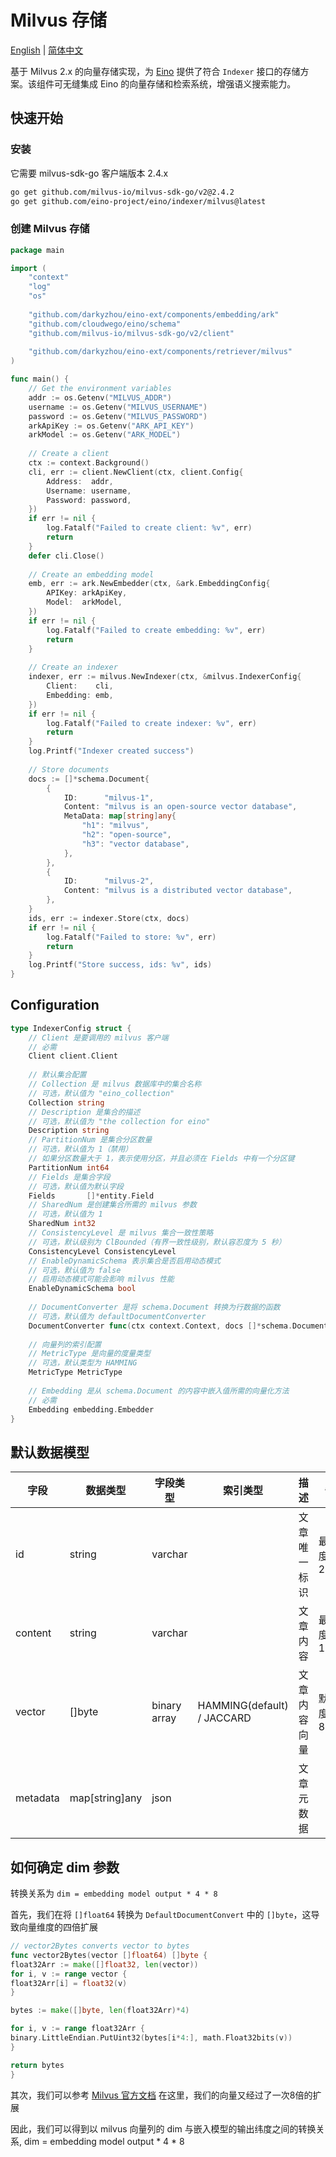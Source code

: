 # Milvus 存储

[English](README.md) | [简体中文](README_zh.md)

基于 Milvus 2.x 的向量存储实现，为 [Eino](https://github.com/cloudwego/eino) 提供了符合 `Indexer` 接口的存储方案。该组件可无缝集成
Eino 的向量存储和检索系统，增强语义搜索能力。

## 快速开始

### 安装

它需要 milvus-sdk-go 客户端版本 2.4.x

```bash
go get github.com/milvus-io/milvus-sdk-go/v2@2.4.2
go get github.com/eino-project/eino/indexer/milvus@latest
```

### 创建 Milvus 存储

```go
package main

import (
	"context"
	"log"
	"os"
	
	"github.com/darkyzhou/eino-ext/components/embedding/ark"
	"github.com/cloudwego/eino/schema"
	"github.com/milvus-io/milvus-sdk-go/v2/client"
	
	"github.com/darkyzhou/eino-ext/components/retriever/milvus"
)

func main() {
	// Get the environment variables
	addr := os.Getenv("MILVUS_ADDR")
	username := os.Getenv("MILVUS_USERNAME")
	password := os.Getenv("MILVUS_PASSWORD")
	arkApiKey := os.Getenv("ARK_API_KEY")
	arkModel := os.Getenv("ARK_MODEL")
	
	// Create a client
	ctx := context.Background()
	cli, err := client.NewClient(ctx, client.Config{
		Address:  addr,
		Username: username,
		Password: password,
	})
	if err != nil {
		log.Fatalf("Failed to create client: %v", err)
		return
	}
	defer cli.Close()
	
	// Create an embedding model
	emb, err := ark.NewEmbedder(ctx, &ark.EmbeddingConfig{
		APIKey: arkApiKey,
		Model:  arkModel,
	})
	if err != nil {
		log.Fatalf("Failed to create embedding: %v", err)
		return
	}
	
	// Create an indexer
	indexer, err := milvus.NewIndexer(ctx, &milvus.IndexerConfig{
		Client:    cli,
		Embedding: emb,
	})
	if err != nil {
		log.Fatalf("Failed to create indexer: %v", err)
		return
	}
	log.Printf("Indexer created success")
	
	// Store documents
	docs := []*schema.Document{
		{
			ID:      "milvus-1",
			Content: "milvus is an open-source vector database",
			MetaData: map[string]any{
				"h1": "milvus",
				"h2": "open-source",
				"h3": "vector database",
			},
		},
		{
			ID:      "milvus-2",
			Content: "milvus is a distributed vector database",
		},
	}
	ids, err := indexer.Store(ctx, docs)
	if err != nil {
		log.Fatalf("Failed to store: %v", err)
		return
	}
	log.Printf("Store success, ids: %v", ids)
}
```

## Configuration

```go
type IndexerConfig struct {
	// Client 是要调用的 milvus 客户端
	// 必需
	Client client.Client
	
	// 默认集合配置
	// Collection 是 milvus 数据库中的集合名称
	// 可选，默认值为 "eino_collection"
	Collection string
	// Description 是集合的描述
	// 可选，默认值为 "the collection for eino"
	Description string
	// PartitionNum 是集合分区数量
	// 可选，默认值为 1（禁用）
	// 如果分区数量大于 1，表示使用分区，并且必须在 Fields 中有一个分区键
	PartitionNum int64
	// Fields 是集合字段
	// 可选，默认值为默认字段
	Fields       []*entity.Field
	// SharedNum 是创建集合所需的 milvus 参数
	// 可选，默认值为 1
	SharedNum int32
	// ConsistencyLevel 是 milvus 集合一致性策略
	// 可选，默认级别为 ClBounded（有界一致性级别，默认容忍度为 5 秒）
	ConsistencyLevel ConsistencyLevel
	// EnableDynamicSchema 表示集合是否启用动态模式
	// 可选，默认值为 false
	// 启用动态模式可能会影响 milvus 性能
	EnableDynamicSchema bool
	
	// DocumentConverter 是将 schema.Document 转换为行数据的函数
	// 可选，默认值为 defaultDocumentConverter
	DocumentConverter func(ctx context.Context, docs []*schema.Document, vectors [][]float64) ([]interface{}, error)
	
	// 向量列的索引配置
	// MetricType 是向量的度量类型
	// 可选，默认类型为 HAMMING
	MetricType MetricType
	
	// Embedding 是从 schema.Document 的内容中嵌入值所需的向量化方法
	// 必需
	Embedding embedding.Embedder
}
```

## 默认数据模型

| 字段       | 数据类型           | 字段类型         | 索引类型                       | 描述     | 备注          |
|----------|----------------|--------------|----------------------------|--------|-------------|
| id       | string         | varchar      |                            | 文章唯一标识 | 最大长度: 255   |
| content  | string         | varchar      |                            | 文章内容   | 最大长度: 1024  |
| vector   | []byte         | binary array | HAMMING(default) / JACCARD | 文章内容向量 | 默认维度: 81920 |
| metadata | map[string]any | json         |                            | 文章元数据  |             |

## 如何确定 dim 参数

转换关系为 `dim = embedding model output * 4 * 8`

首先，我们在将 `[]float64` 转换为 `DefaultDocumentConvert` 中的 `[]byte`，这导致向量维度的四倍扩展

```go
// vector2Bytes converts vector to bytes
func vector2Bytes(vector []float64) []byte {
float32Arr := make([]float32, len(vector))
for i, v := range vector {
float32Arr[i] = float32(v)
}

bytes := make([]byte, len(float32Arr)*4)

for i, v := range float32Arr {
binary.LittleEndian.PutUint32(bytes[i*4:], math.Float32bits(v))
}

return bytes
}
```

其次，我们可以参考 [Milvus 官方文档](https://milvus.io/api-reference/go/v2.4.x/Collection/Vectors.md)
在这里，我们的向量又经过了一次8倍的扩展

因此，我们可以得到以 milvus 向量列的 dim 与嵌入模型的输出纬度之间的转换关系, dim = embedding model output * 4 * 8